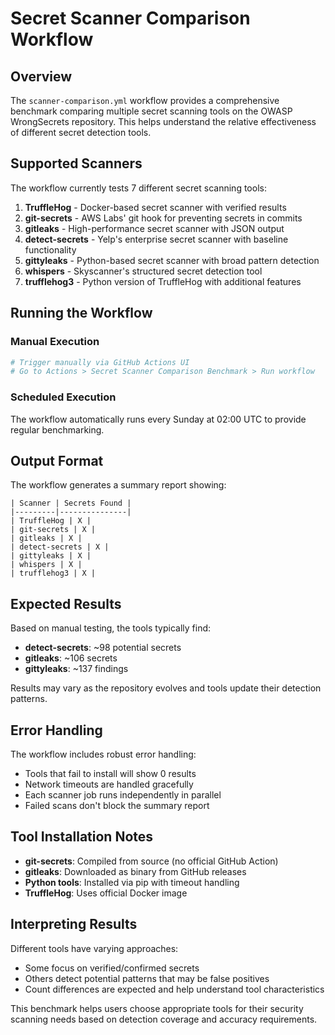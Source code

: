 # Secret Scanner Comparison Workflow

## Overview

The `scanner-comparison.yml` workflow provides a comprehensive benchmark comparing multiple secret scanning tools on the OWASP WrongSecrets repository. This helps understand the relative effectiveness of different secret detection tools.

## Supported Scanners

The workflow currently tests 7 different secret scanning tools:

1. **TruffleHog** - Docker-based secret scanner with verified results
2. **git-secrets** - AWS Labs' git hook for preventing secrets in commits
3. **gitleaks** - High-performance secret scanner with JSON output
4. **detect-secrets** - Yelp's enterprise secret scanner with baseline functionality
5. **gittyleaks** - Python-based secret scanner with broad pattern detection
6. **whispers** - Skyscanner's structured secret detection tool
7. **trufflehog3** - Python version of TruffleHog with additional features

## Running the Workflow

### Manual Execution
```bash
# Trigger manually via GitHub Actions UI
# Go to Actions > Secret Scanner Comparison Benchmark > Run workflow
```

### Scheduled Execution
The workflow automatically runs every Sunday at 02:00 UTC to provide regular benchmarking.

## Output Format

The workflow generates a summary report showing:

```
| Scanner | Secrets Found |
|---------|---------------|
| TruffleHog | X |
| git-secrets | X |
| gitleaks | X |
| detect-secrets | X |
| gittyleaks | X |
| whispers | X |
| trufflehog3 | X |
```

## Expected Results

Based on manual testing, the tools typically find:
- **detect-secrets**: ~98 potential secrets
- **gitleaks**: ~106 secrets
- **gittyleaks**: ~137 findings

Results may vary as the repository evolves and tools update their detection patterns.

## Error Handling

The workflow includes robust error handling:
- Tools that fail to install will show 0 results
- Network timeouts are handled gracefully
- Each scanner job runs independently in parallel
- Failed scans don't block the summary report

## Tool Installation Notes

- **git-secrets**: Compiled from source (no official GitHub Action)
- **gitleaks**: Downloaded as binary from GitHub releases
- **Python tools**: Installed via pip with timeout handling
- **TruffleHog**: Uses official Docker image

## Interpreting Results

Different tools have varying approaches:
- Some focus on verified/confirmed secrets
- Others detect potential patterns that may be false positives
- Count differences are expected and help understand tool characteristics

This benchmark helps users choose appropriate tools for their security scanning needs based on detection coverage and accuracy requirements.
